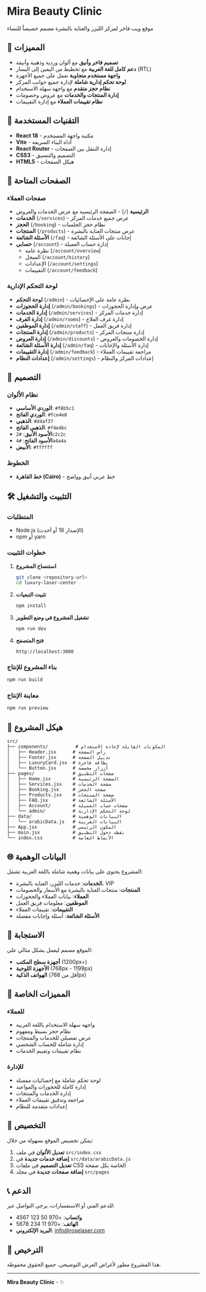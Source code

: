 # Mira Beauty Clinic

موقع ويب فاخر لمركز الليزر والعناية بالبشرة مصمم خصيصاً للنساء 

## 🌟 المميزات

- **تصميم فاخر وأنيق** مع ألوان وردية وذهبية وأنيقة
- **دعم كامل للغة العربية** مع تخطيط من اليمين إلى اليسار (RTL)
- **واجهة مستخدم متجاوبة** تعمل على جميع الأجهزة
- **لوحة تحكم إدارية شاملة** لإدارة جميع جوانب المركز
- **نظام حجز متقدم** مع واجهة سهلة الاستخدام
- **إدارة المنتجات والخدمات** مع عروض وخصومات
- **نظام تقييمات العملاء** مع إدارة التقييمات

## 🚀 التقنيات المستخدمة

- **React 18** - مكتبة واجهة المستخدم
- **Vite** - أداة البناء السريعة
- **React Router** - إدارة التنقل بين الصفحات
- **CSS3** - التصميم والتنسيق
- **HTML5** - هيكل الصفحات

## 📱 الصفحات المتاحة

### صفحات العملاء

- **الرئيسية** (`/`) - الصفحة الرئيسية مع عرض الخدمات والعروض
- **الخدمات** (`/services`) - عرض جميع خدمات المركز
- **الحجز** (`/booking`) - نظام حجز الجلسات
- **المنتجات** (`/products`) - عرض منتجات العناية بالبشرة
- **الأسئلة الشائعة** (`/faq`) - إجابات على الأسئلة الشائعة
- **حسابي** (`/account`) - إدارة حساب العميلة
  - نظرة عامة (`/account/overview`)
  - السجل (`/account/history`)
  - الإعدادات (`/account/settings`)
  - التقييمات (`/account/feedback`)

### لوحة التحكم الإدارية

- **لوحة التحكم** (`/admin`) - نظرة عامة على الإحصائيات
- **إدارة الحجوزات** (`/admin/bookings`) - عرض وإدارة الحجوزات
- **إدارة الخدمات** (`/admin/services`) - إدارة خدمات المركز
- **إدارة الغرف** (`/admin/rooms`) - إدارة غرف العلاج
- **إدارة الموظفين** (`/admin/staff`) - إدارة فريق العمل
- **إدارة المنتجات** (`/admin/products`) - إدارة منتجات المركز
- **إدارة العروض** (`/admin/discounts`) - إدارة الخصومات والعروض
- **إدارة الأسئلة الشائعة** (`/admin/faq`) - إدارة الأسئلة والإجابات
- **إدارة التقييمات** (`/admin/feedback`) - مراجعة تقييمات العملاء
- **إعدادات النظام** (`/admin/settings`) - إعدادات المركز والنظام

## 🎨 التصميم

### نظام الألوان

- **الوردي الأساسي**: `#f8b5c1`
- **الوردي الفاتح**: `#fce4e8`
- **الذهبي**: `#d4af37`
- **الذهبي الفاتح**: `#f4e4bc`
- **الأسود الأنيق**: `#2c2c2c`
- **الأسود الفاتح**: `#4a4a4a`
- **الأبيض**: `#ffffff`

### الخطوط

- **خط القاهرة (Cairo)** - خط عربي أنيق وواضح

## 🛠️ التثبيت والتشغيل

### المتطلبات

- Node.js (الإصدار 16 أو أحدث)
- npm أو yarn

### خطوات التثبيت

1. **استنساخ المشروع**

   ```bash
   git clone <repository-url>
   cd luxury-laser-center
   ```

2. **تثبيت التبعيات**

   ```bash
   npm install
   ```

3. **تشغيل المشروع في وضع التطوير**

   ```bash
   npm run dev
   ```

4. **فتح المتصفح**
   ```
   http://localhost:3000
   ```

### بناء المشروع للإنتاج

```bash
npm run build
```

### معاينة الإنتاج

```bash
npm run preview
```

## 📁 هيكل المشروع

```
src/
├── components/          # المكونات القابلة لإعادة الاستخدام
│   ├── Header.jsx      # رأس الصفحة
│   ├── Footer.jsx      # تذييل الصفحة
│   ├── LuxuryCard.jsx  # بطاقة فاخرة
│   └── Button.jsx      # أزرار مخصصة
├── pages/              # صفحات التطبيق
│   ├── Home.jsx        # الصفحة الرئيسية
│   ├── Services.jsx    # صفحة الخدمات
│   ├── Booking.jsx     # صفحة الحجز
│   ├── Products.jsx    # صفحة المنتجات
│   ├── FAQ.jsx         # الأسئلة الشائعة
│   ├── Account/        # صفحات حساب العميلة
│   └── admin/          # لوحة التحكم الإدارية
├── data/               # البيانات الوهمية
│   └── arabicData.js   # البيانات العربية
├── App.jsx             # المكون الرئيسي
├── main.jsx            # نقطة دخول التطبيق
└── index.css           # الأنماط العامة
```

## 🌐 البيانات الوهمية

المشروع يحتوي على بيانات وهمية شاملة باللغة العربية تشمل:

- **الخدمات**: خدمات الليزر، العناية بالبشرة، VIP
- **المنتجات**: منتجات العناية بالبشرة مع الأسعار والخصومات
- **العملاء**: بيانات العملاء والحجوزات
- **الموظفين**: معلومات فريق العمل
- **التقييمات**: تقييمات العملاء
- **الأسئلة الشائعة**: أسئلة وإجابات مفصلة

## 📱 الاستجابة

الموقع مصمم ليعمل بشكل مثالي على:

- **أجهزة سطح المكتب** (1200px+)
- **الأجهزة اللوحية** (768px - 1199px)
- **الهواتف الذكية** (أقل من 768px)

## 🎯 المميزات الخاصة

### للعملاء

- واجهة سهلة الاستخدام باللغة العربية
- نظام حجز بسيط ومفهوم
- عرض تفصيلي للخدمات والمنتجات
- إدارة شاملة للحساب الشخصي
- نظام تقييمات وتقييم الخدمات

### للإدارة

- لوحة تحكم شاملة مع إحصائيات مفصلة
- إدارة كاملة للحجوزات والمواعيد
- إدارة الخدمات والمنتجات
- مراجعة وتدقيق تقييمات العملاء
- إعدادات متقدمة للنظام

## 🔧 التخصيص

يمكن تخصيص الموقع بسهولة من خلال:

1. **تعديل الألوان** في ملف `src/index.css`
2. **إضافة خدمات جديدة** في `src/data/arabicData.js`
3. **تعديل التصميم** في ملفات CSS الخاصة بكل صفحة
4. **إضافة صفحات جديدة** في مجلد `src/pages`

## 📞 الدعم

للدعم الفني أو الاستفسارات، يرجى التواصل عبر:

- **واتساب**: +970 50 123 4567
- **الهاتف**: +970 11 234 5678
- **البريد الإلكتروني**: info@roselaser.com

## 📄 الترخيص

هذا المشروع مطور لأغراض العرض التوضيحي. جميع الحقوق محفوظة.

---

**Mira Beauty Clinic** - ✨
